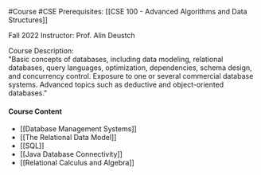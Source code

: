 #Course #CSE 
Prerequisites: [[CSE 100 - Advanced Algorithms and Data Structures]]

Fall 2022
Instructor: Prof. Alin Deustch

Course Description:  
"Basic concepts of databases, including data modeling, relational databases, query languages, optimization, dependencies, schema design, and concurrency control. Exposure to one or several commercial database systems. Advanced topics such as deductive and object-oriented databases."

#### Course Content
- [[Database Management Systems]]
- [[The Relational Data Model]]
- [[SQL]]
- [[Java Database Connectivity]]
- [[Relational Calculus and Algebra]]
